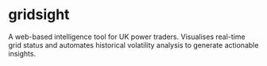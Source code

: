 # gridsight
A web-based intelligence tool for UK power traders. Visualises real-time grid status and automates historical volatility analysis to generate actionable insights.
